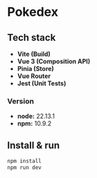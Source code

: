 # Pokedex

## Tech stack

- **Vite (Build)**
- **Vue 3 (Composition API)** 
- **Pinia (Store)**
- **Vue Router**
- **Jest (Unit Tests)** 

### Version

- **node:** 22.13.1
- **npm:** 10.9.2

## Install & run

```bash
npm install
npm run dev
```
